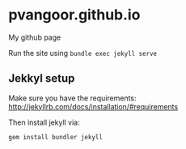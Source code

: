 # pvangoor.github.io
My github page

Run the site using `bundle exec jekyll serve`

## Jekkyl setup

Make sure you have the requirements: <http://jekyllrb.com/docs/installation/#requirements>

Then install jekyll via:

`gem install bundler jekyll`
